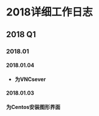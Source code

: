 # 2018详细工作日志







## 2018  Q1  











### 2018.01 


#### 2018.01.04 

* **为VNCsever**



#### 2018.01.03 

**为Centos安装图形界面**



